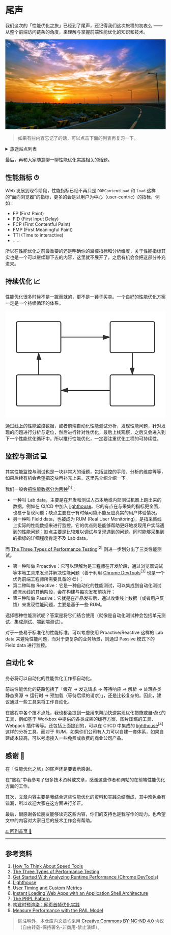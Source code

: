 # 尾声

我们这次的「性能优化之旅」已经到了尾声，还记得我们这次旅程的初衷么 —— 从整个前端访问链条的角度，来理解与掌握前端性能优化的知识和技术。

![end](./img/end.jpg)

> 如果有些内容忘记了的话，可以点击下面的列表再复习一下。

<details>
<summary>旅途站点列表</summary>

- [第一站 - 缓存](./1-cache/README.md)
- [第二站 - 发送请求](./2-request/README.md)
- [第三站 - 服务端处理](./3-response/README.md)
- [第四站 - 下载与解析页面](./4-parse/README.md)
- [第五站 - 页面静态资源](./5-subresources/README.md)
  - [JavaScript](./5-subresources/javascript.md)
  - [CSS](./5-subresources/css.md)
  - [图片](./5-subresources/image.md)
  - [字体](./5-subresources/font.md)
  - [视频](./5-subresources/video.md)
- [第六站 - 运行时](./6-runtime/README.md)
- [第七站 - 预加载](./7-preload/README.md)
- [尾声](./END.md)

</details>

最后，再和大家随意聊一聊性能优化实践相关的话题。

## 性能指标 ⏱

Web 发展到现今阶段，性能指标已经不再只是 `DOMContentLoad` 和 `load` 这样的“面向浏览器”的指标，更多的会是以用户为中心（user-centric）的指标，例如：

- FP (First Paint)
- FID (First Input Delay)
- FCP (First Contentful Paint)
- FMP (First Meaningful Paint)
- TTI (Time to interactive)
- ……

所以在性能优化之前最重要的还是明确你的监控指标和分析维度，关于性能指标其实也是一个可以继续聊下去的内容，这里就不展开了，之后有机会会把这部分补充进来。

## 持续优化 📈

性能优化很多时候不是一蹴而就的，更不是一锤子买卖。一个良好的性能优化方案一定是一个持续循环的体系。

![circle](./img/circle.svg)

通过线上的性能监控数据，或者前端自动化性能测试分析，发现性能问题，针对发现的问题进行分析与定位，然后进行针对性优化，最后上线观察，之后又会进入到下一个性能优化循环中。所以推行性能优化，一定要注重优化工程的可持续性。

## 监控与测试 💻

其实性能监控与测试也是一块非常大的话题，包括监控的手段、分析的维度等等，如果后续有机会希望把这块再补充上来。这里先介绍介绍一下。

我们一般会[把性能数据分为两种](https://developers.google.com/web/fundamentals/performance/speed-tools/)<sup>[1]</sup>：

- 一种叫 Lab data，主要是在开发和测试人员本地或内部测试机器上跑出来的数据，例如在 CI/CD 中加入 [lighthouse](https://github.com/GoogleChrome/lighthouse)。它的有点在与采集的指标更全面，也易于复现问题；缺点主要在于有时候可能不能反应真实的用户体验情况。
- 另一种叫 Field data，也被成为 RUM (Real User Monitoring)，是指采集线上实际的性能数据来进行监控。它的优点则是能够帮助更好地发现用户实际遇到的性能问题；缺点主要是比较难以调试与复现遇到的问题，同时能够采集到的指标的详细程度肯定不及 Lab data。

而 [The Three Types of Performance Testing](https://csswizardry.com/2018/10/three-types-of-performance-testing/)<sup>[2]</sup> 则进一步划分出了三类性能测试。

- 第一种叫做 Proactive：它可以理解为是工程师在开发阶段，通过浏览器调试等本地工具来发现并解决性能问题（善于利用 [Chrome DevTools](https://developers.google.com/web/tools/chrome-devtools/)<sup>[3]</sup> 也是一个优秀前端工程师所需要具备的 😊）；
- 第二种叫做 Reactive：它是一种自动化的性能测试，可以集成到自动化测试或流水线的其他阶段，会在构建与每次发布前执行；
- 第三种叫做 Passive：它就是在产品发布后，通过收集线上数据（或者用户反馈）来发现性能问题，主要是基于一些 RUM。

选择哪种性能测试呢？答案是将它们结合使用（就像是自动化测试种会包括单元测试、集成测试、端到端测试）。

对于一些易于标准化的性能标准，可以考虑使用 Proactive/Reactive 这样的 Lab data 来避免性能问题，而对于更复杂的业务场景，则通过 Passive 模式下的 Field data 进行监控。

## 自动化 🛠

务必将可以自动化的性能优化工作都自动化。

前端性能优化的链路包括了「缓存 -> 发送请求 -> 等待响应 -> 解析 -> 处理各类静态资源 -> 运行时 -> 预加载（等待后续的请求）」，还是比较复杂的。因此，建议通过一些工具来将工作自动化。

在旅程中各个技术点处，我也都会提到一些用来帮助快速实现优化措施或自动化的工具，例如基于 Workbox 中提供的各类成熟的缓存方案、图片压缩的工具、Webpack 插件等等。还包括上面提到的，可以在 CI/CD 中集成的 [lighthouse](https://github.com/GoogleChrome/lighthouse)<sup>[4]</sup> 这样的分析工具。而对于 RUM，如果你们公司有人力可以自建一套体系，如果自建成本较高，可以考虑接入一些免费或收费的商业公司产品。

## 感谢 💛

在「性能优化之旅」的尾声还是要表示感谢。

在“旅程”中我参考了很多技术资料或文章，感谢这些作者和网站的在前端性能优化方面的工作。

其次，文章内容主要是我结合这些性能优化的资料和实践总结而成，其中难免会有错漏，所以欢迎大家在这方面进行斧正。

最后，很感谢各位朋友能够读完这些内容，你们的支持也是我写作的动力。也希望文中的内容对大家日后的技术工作会有帮助。

[🔚 回到首页 🎊](./README.md)

---

## 参考资料

1. [How To Think About Speed Tools](https://developers.google.com/web/fundamentals/performance/speed-tools/)
1. [The Three Types of Performance Testing](https://csswizardry.com/2018/10/three-types-of-performance-testing/)
1. [Get Started With Analyzing Runtime Performance (Chrome DevTools)](https://developers.google.com/web/tools/chrome-devtools/evaluate-performance/)
1. [Lighthouse](https://developers.google.com/web/tools/lighthouse/)
1. [User Timing and Custom Metrics](https://speedcurve.com/blog/user-timing-and-custom-metrics/)
1. [Instant Loading Web Apps with an Application Shell Architecture](https://developers.google.com/web/updates/2015/11/app-shell)
1. [The PRPL Pattern](https://developers.google.com/web/fundamentals/performance/prpl-pattern/)
1. [构建时预渲染：网页首帧优化实践](https://tech.meituan.com/2018/11/15/first-contentful-paint-practice.html)
1. [Measure Performance with the RAIL Model](https://developers.google.com/web/fundamentals/performance/rail#goals-and-guidelines)

> 除注明外，本仓库内文章均采用 [Creative Commons BY-NC-ND 4.0](https://creativecommons.org/licenses/by-nc-nd/4.0/deed.zh) 协议（自由转载-保持署名-非商用-禁止演绎）。
